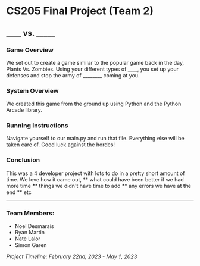 # CS205 Final Project (Team 2)
## ____ vs. _____


### Game Overview
We set out to create a game similar to the popular game back in the day, Plants Vs. Zombies. 
Using your different types of ____, you set up your defenses and stop the army of ________ coming
at you. 


### System Overview
We created this game from the ground up using Python and the Python Arcade library. 


### Running Instructions
Navigate yourself to our main.py and run that file. Everything else will be taken care of. Good luck against the hordes!


### Conclusion
This was a 4 developer project with lots to do in a pretty short amount of time. We love how it came out, 
** what could have been better if we had more time ** things
we didn't have time to add ** any errors we have at the end ** etc

---

### Team Members:
- Noel Desmarais
- Ryan Martin
- Nate Lalor
- Simon Garen


_Project Timeline: February 22nd, 2023 - May ?, 2023_